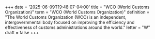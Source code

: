+++
date = '2025-06-09T19:48:07-04:00'
title = "WCO (World Customs Organization)"
term = "WCO (World Customs Organization)"
definition = "The World Customs Organization (WCO) is an independent, intergovernmental body focused on improving the efficiency and effectiveness of customs administrations around the world."
letter = "W"
draft = false
+++

